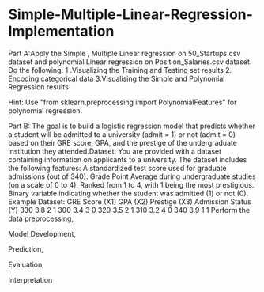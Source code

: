# Simple-Multiple-Linear-Regression-Implementation

Part A:Apply the Simple , Multiple  Linear regression  on 50_Startups.csv dataset  and polynomial Linear regression on Position_Salaries.csv dataset. Do the following:
1 .Visualizing the Training and Testing  set results
2. Encoding categorical data 
3.Visualising the Simple and Polynomial Regression results

Hint: Use "from sklearn.preprocessing import PolynomialFeatures" for polynomial regression.

Part B:
The goal is to build a logistic regression model that predicts whether a student will be admitted to a university (admit = 1) or not (admit = 0) based on their GRE score, GPA, and the prestige of the undergraduate institution they attended.Dataset:
You are provided with a dataset containing information on applicants to a university. The dataset includes the following features:
A standardized test score used for graduate admissions (out of 340).
Grade Point Average during undergraduate studies (on a scale of 0 to 4).
Ranked from 1 to 4, with 1 being the most prestigious.
Binary variable indicating whether the student was admitted (1) or not (0).
Example Dataset:
GRE Score (X1)             GPA (X2)            Prestige (X3)             Admission Status (Y)
330                          3.8                         2                             1
300                          3.4                         3                             0
320                          3.5                         2                             1
310                          3.2                          4                             0
340                          3.9                          1                             1
Perform the data preprocessing,

Model Development,

Prediction,

Evaluation,

Interpretation
